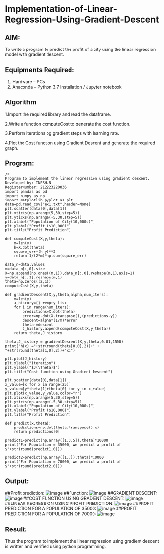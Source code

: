 # Implementation-of-Linear-Regression-Using-Gradient-Descent

## AIM:
To write a program to predict the profit of a city using the linear regression model with gradient descent.

## Equipments Required:
1. Hardware – PCs
2. Anaconda – Python 3.7 Installation / Jupyter notebook

## Algorithm
1.Import the required library and read the dataframe.

2.Write a function computeCost to generate the cost function.

3.Perform iterations og gradient steps with learning rate.

4.Plot the Cost function using Gradient Descent and generate the required graph.



## Program:
```
/*
Program to implement the linear regression using gradient descent.
Developed by: INESH.N
RegisterNumber: 212223220036
import pandas as pd
import numpy as np
import matplotlib.pyplot as plt
data=pd.read_csv("ex1.txt",header=None)
plt.scatter(data[0],data[1])
plt.xticks(np.arange(5,30,step=5))
plt.yticks(np.arange(-5,30,step=5))
plt.xlabel("Population of City(10,000s)")
plt.ylabel("Profit ($10,000)")
plt.title("Profit Prediction")

def computeCost(X,y,theta):
    m=len(y) 
    h=X.dot(theta) 
    square_err=(h-y)**2
    return 1/(2*m)*np.sum(square_err) 

data_n=data.values
m=data_n[:,0].size
X=np.append(np.ones((m,1)),data_n[:,0].reshape(m,1),axis=1)
y=data_n[:,1].reshape(m,1)
theta=np.zeros((2,1))
computeCost(X,y,theta) 

def gradientDescent(X,y,theta,alpha,num_iters):
    m=len(y)
    J_history=[] #empty list
    for i in range(num_iters):
        predictions=X.dot(theta)
        error=np.dot(X.transpose(),(predictions-y))
        descent=alpha*(1/m)*error
        theta-=descent
        J_history.append(computeCost(X,y,theta))
    return theta,J_history

theta,J_history = gradientDescent(X,y,theta,0.01,1500)
print("h(x) ="+str(round(theta[0,0],2))+" + "+str(round(theta[1,0],2))+"x1")

plt.plot(J_history)
plt.xlabel("Iteration")
plt.ylabel("$J(\Theta)$")
plt.title("Cost function using Gradient Descent")

plt.scatter(data[0],data[1])
x_value=[x for x in range(25)]
y_value=[y*theta[1]+theta[0] for y in x_value]
plt.plot(x_value,y_value,color="r")
plt.xticks(np.arange(5,30,step=5))
plt.yticks(np.arange(-5,30,step=5))
plt.xlabel("Population of City(10,000s)")
plt.ylabel("Profit ($10,000)")
plt.title("Profit Prediction")

def predict(x,theta):
    predictions=np.dot(theta.transpose(),x)
    return predictions[0]

predict1=predict(np.array([1,3.5]),theta)*10000
print("For Population = 35000, we predict a profit of $"+str(round(predict1,0)))

predict2=predict(np.array([1,7]),theta)*10000
print("For Population = 70000, we predict a profit of $"+str(round(predict2,0)))

```

## Output:
##Profit prediction:
![image](https://github.com/inesh-2384/Implementation-of-Linear-Regression-Using-Gradient-Descent/assets/146412203/24b5a8bf-c811-4313-8662-fab744c79704)
##Function:
![image](https://github.com/inesh-2384/Implementation-of-Linear-Regression-Using-Gradient-Descent/assets/146412203/5e42bdce-d1bd-487a-a1da-15502213d0a8)
##GRADIENT DESCENT:
![image](https://github.com/inesh-2384/Implementation-of-Linear-Regression-Using-Gradient-Descent/assets/146412203/640a686c-274c-4a12-b827-2700fb3bc9da)
##COST FUNCTION USING GRADIENT DESCENT:
![image](https://github.com/inesh-2384/Implementation-of-Linear-Regression-Using-Gradient-Descent/assets/146412203/1864e8a1-d847-4202-936a-9f845b96c146)
##LINEAR REGRESSION USING PROFIT PREDICTION:
![image](https://github.com/inesh-2384/Implementation-of-Linear-Regression-Using-Gradient-Descent/assets/146412203/f7934c54-4327-4dc0-a0d2-f798dbe3035a)
##PROFIT PREDICTION FOR A POPULATION OF 35000:
![image](https://github.com/inesh-2384/Implementation-of-Linear-Regression-Using-Gradient-Descent/assets/146412203/1381d1f2-3453-4901-9ffe-1a96586ab8f3)
##PROFIT PREDICTION FOR A POPULATION OF 70000:
![image](https://github.com/inesh-2384/Implementation-of-Linear-Regression-Using-Gradient-Descent/assets/146412203/451f4b9c-7907-48f2-9c85-9a56883bbb60)





## Result:
Thus the program to implement the linear regression using gradient descent is written and verified using python programming.

